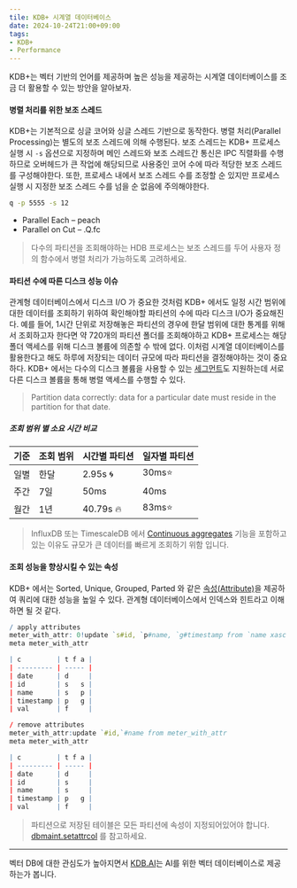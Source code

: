 ```yaml
---
tile: KDB+ 시계열 데이터베이스
date: 2024-10-24T21:00+09:00
tags:
- KDB+
- Performance
---
```


KDB+는 벡터 기반의 언어를 제공하며 높은 성능을 제공하는 시계열 데이터베이스를 조금 더 활용할 수 있는 방안을 알아보자.

#### 병렬 처리를 위한 보조 스레드

KDB+는 기본적으로 싱글 코어와 싱글 스레드 기반으로 동작한다. 병렬 처리(Parallel Processing)는 별도의 보조 스레드에 의해 수행된다. 보조 스레드는 KDB+ 프로세스 실행 시 `-s` 옵션으로 지정하며 메인 스레드와 보조 스레드간 통신은 IPC 직렬화를 수행하므로 오버헤드가 큰 작업에 해당되므로 사용중인 코어 수에 따라 적당한 보조 스레드를 구성해야한다. 또한, 프로세스 내에서 보조 스레드 수를 조정할 순 있지만 프로세스 실행 시 지정한 보조 스레드 수를 넘을 순 없음에 주의해야한다.

```sh
q -p 5555 -s 12
```

- Parallel Each – peach
- Parallel on Cut – .Q.fc

> 다수의 파티션을 조회해야하는 HDB 프로세스는 보조 스레드를 두어 사용자 정의 함수에서 병렬 처리가 가능하도록 고려하세요.

#### 파티션 수에 따른 디스크 성능 이슈

관계형 데이터베이스에서 디스크 I/O 가 중요한 것처럼 KDB+ 에서도 일정 시간 범위에 대한 데이터를 조회하기 위하여 확인해야할 파티션의 수에 따라 디스크 I/O가 중요해진다. 예를 들어, 1시간 단위로 저장해놓은 파티션의 경우에 한달 범위에 대한 통계를 위해서 조회하고자 한다면 약 720개의 파티션 폴더를 조회해야하고 KDB+ 프로세스는 해당 폴더 액세스를 위해 디스크 볼륨에 의존할 수 밖에 없다. 이처럼 시계열 데이터베이스를 활용한다고 해도 하루에 저장되는 데이터 규모에 따라 파티션을 결정해야하는 것이 중요하다. KDB+ 에서는 다수의 디스크 볼륨을 사용할 수 있는 [세그먼트](https://code.kx.com/q/database/segment/)도 지원하는데 서로 다른 디스크 볼륨을 통해 병렬 액세스를 수행할 수 있다.

> Partition data correctly: data for a particular date must reside in the partition for that date.

##### 조회 범위 별 소요 시간 비교

| 기준 | 조회 범위 | 시간별 파티션 | 일자별 파티션 |
| ---- | --------- | ------------- | ------------- |
| 일별 | 한달      | 2.95s 🌀       | 30ms⭐️         |
| 주간 | 7일       | 50ms          | 40ms          |
| 월간 | 1년       | 40.79s 🔥      | 83ms⭐️         |

> InfluxDB 또는 TimescaleDB 에서 [Continuous aggregates](https://docs.timescale.com/use-timescale/latest/continuous-aggregates/) 기능을 포함하고 있는 이유도 규모가 큰 데이터를 빠르게 조회하기 위함 입니다.

#### 조회 성능을 향상시킬 수 있는 속성

KDB+ 에서는 Sorted, Unique, Grouped, Parted 와 같은 [속성(Attribute)](https://code.kx.com/q/ref/set-attribute/)을 제공하여 쿼리에 대한 성능을 높일 수 있다. 관계형 데이터베이스에서 인덱스와 힌트라고 이해하면 될 것 같다.

```q
/ apply attributes
meter_with_attr: 0!update `s#id, `p#name, `g#timestamp from `name xasc select from meter
meta meter_with_attr

| c         | t f a |
| --------- | ----- |
| date      | d     |
| id        | s   s |
| name      | s   p |
| timestamp | p   g |
| val       | f     |

/ remove attributes
meter_with_attr:update `#id,`#name from meter_with_attr
meta meter_with_attr

| c         | t f a |
| --------- | ----- |
| date      | d     |
| id        | s     |
| name      | s     |
| timestamp | p   g |
| val       | f     |
```

> 파티션으로 저장된 테이블은 모든 파티션에 속성이 지정되어있어야 합니다. [dbmaint.setattrcol](https://github.com/KxSystems/kdb/blob/master/utils/dbmaint.md#setattrcol) 를 참고하세요.

---

벡터 DB에 대한 관심도가 높아지면서 [KDB.AI](https://kdb.ai/)는 AI를 위한 벡터 데이터베이스로 제공하는가 봅니다.
